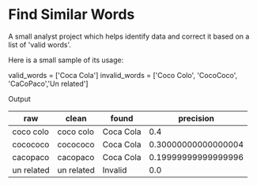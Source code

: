 # Find Similar Words

A small analyst project which helps identify data and correct it based on a list of 'valid words'.

Here is a small sample of its usage:

valid_words = ['Coca Cola']
invalid_words = ['Coco Colo', 'CocoCoco', 'CaCoPaco','Un related']

Output

| raw        | clean      | found     | precision           |
|------------|------------|-----------|---------------------|
| coco colo  | coco colo  | Coca Cola | 0.4                 |
| cocococo   | cocococo   | Coca Cola | 0.30000000000000004 |
| cacopaco   | cacopaco   | Coca Cola | 0.19999999999999996 |
| un related | un related | Invalid   | 0.0                 |